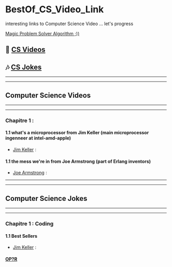 # BestOf_CS_Video_Link
interesting links to Computer Science Video ... let's progress 

[Magic Problem Solver Algorithm ;))](https://proftomcrick.com/2011/04/26/feynman-problem-solving-algorithm/)

## 🚀 [CS Videos](#CSV)

## 🎶 [CS Jokes](#joke)

------------------------------------------------------------------------------------------------
------------------------------------------------------------------------------------------------

## <a name="CSV"></a> Computer Science Videos
------------------------------------------------------------------------------------------------
------------------------------------------------------------------------------------------------

### Chapitre 1 : 

#### 1.1 what's a microprocessor from Jim Keller (main microprocessor ingenneer at intel-amd-apple)
 * [Jim Keller](https://youtu.be/Nb2tebYAaOA) :   
 
 #### 1.1 the mess we're in from Joe Armstrong (part of Erlang inventors)
  * [Joe Armstrong](https://youtu.be/lKXe3HUG2l4) :  
  

------------------------------------------------------------------------------------------------
------------------------------------------------------------------------------------------------

## <a name="joke"></a> Computer Science Jokes
------------------------------------------------------------------------------------------------
------------------------------------------------------------------------------------------------

### Chapitre 1 : Coding

#### 1.1 Best Sellers
 * [Jim Keller](https://youtu.be/Nb2tebYAaOA) :   
 
 #### [OP?R](https://www.youtube.com/watch?v=MYZ67-Sh7kM)

 



